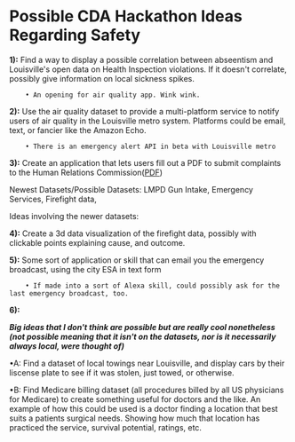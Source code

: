 Possible CDA Hackathon Ideas Regarding Safety
===============

__1):__ Find a way to display a possible correlation between abseentism and Louisville's open data on Health Inspection violations. If it doesn't correlate, possibly give information on local sickness spikes.

        • An opening for air quality app. Wink wink.

__2):__ Use the air quality dataset to provide a multi-platform service to notify users of air quality in the Louisville metro system. Platforms could be email, text, or fancier like the Amazon Echo.

        • There is an emergency alert API in beta with Louisville metro

__3):__ Create an application that lets users fill out a PDF to submit complaints to the Human Relations Commission([PDF](https://louisvilleky.gov/sites/default/files/human_relations/lmhrc_complaint_management_system_form.pdf))






Newest Datasets/Possible Datasets: LMPD Gun Intake,  Emergency Services, Firefight data,

Ideas involving the newer datasets:

__4):__ Create a 3d data visualization of the firefight data, possibly with clickable points explaining cause, and outcome.

__5):__ Some sort of application or skill that can email you the emergency broadcast, using the city ESA in text form

        • If made into a sort of Alexa skill, could possibly ask for the last emergency broadcast, too.

__6):__


***_Big ideas that I don't think are possible but are really cool nonetheless (not possible meaning that it isn't on the datasets, nor is it necessarily always local, were thought of)_***

•A: Find a dataset of local towings near Louisville, and display cars by their liscense plate to see if it was stolen, just towed, or otherwise.

•B: Find Medicare billing dataset (all procedures billed by all US physicians for Medicare) to create something useful for doctors and the like. An example of how this could be used is a doctor finding a location that best suits a patients surgical needs. Showing how much that location has practiced the service, survival potential, ratings, etc.
